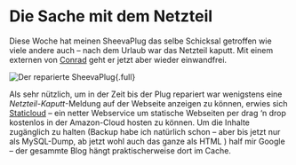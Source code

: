 # Die Sache mit dem Netzteil

Diese Woche hat meinen SheevaPlug das selbe Schicksal getroffen wie viele andere auch – nach dem Urlaub war das Netzteil kaputt. Mit einem externen von [Conrad](http://www.conrad.de/ce/de/product/510820/Dehner-SYS1308-Netzt-fests-5V15W%22%22) geht er jetzt aber wieder einwandfrei. 

![Der reparierte SheevaPlug](https://static.kummerlaender.eu/media/sheevaplug_repair.jpg){.full}

Als sehr nützlich, um in der Zeit bis der Plug repariert war wenigstens eine _Netzteil-Kaputt_-Meldung auf der Webseite anzeigen zu können, erwies sich [Staticloud](http://staticloud.com) – ein netter Webservice um statische Webseiten per drag ‘n drop kostenlos in der Amazon-Cloud hosten zu können. Um die Inhalte zugänglich zu halten (Backup habe ich natürlich schon – aber bis jetzt nur als MySQL-Dump, ab jetzt wohl auch das ganze als HTML  ) half mir Google – der gesammte Blog hängt praktischerweise dort im Cache.
